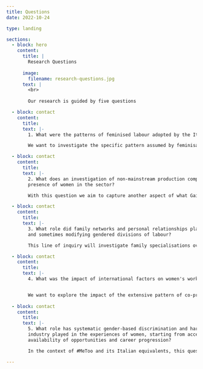 ```yaml
---
title: Questions
date: 2022-10-24

type: landing

sections:
  - block: hero
    content:
      title: |
        Research Questions
        
      image:
        filename: research-questions.jpg
      text: |
        <br>
        
        Our research is guided by five questions

  - block: contact
    content:
      title:
      text: |-
        1. What were the patterns of feminised labour adopted by the Italian film industry in the years 1945-85? 

        We want to investigate the specific pattern assumed by feminisation in an industry in which, after its re-establishment under Mussolini in the 1930s, most roles except for screen performance – including some of those considered ‘women’s work’ elsewhere – were filled by men. The re-ordering of gender roles in the phase of corporate expansion that was occasioned in the US by notions of business efficiency and stability, and in the UK by unionisation, occurred under the supervision of the Fascist state. After 1945, greater feminisation of ostensibly routine roles occurred alongside the breakthrough of some women into higher profile jobs. Throughout this period a central role in recruiting and training industry personnel was played by the national film school, the Centro Sperimentale di Cinematografia (CSC). With the cooperation secured from the CSC, the project will access archival records on the recruitment and progression over decades of female students and staff, illuminating the school’s role over several decades in contributing to, reinforcing, or undermining, industry gender norms. The producers and distributors’ association ANICA’s extensive archives will be researched from the perspective of gendered labour, paying attention to the economic treatment of different categories of worker and the role of women in the association itself.

  - block: contact
    content:
      title:
      text: |-
        2. What does an investigation of non-mainstream production companies reveal about the
        presence of women in the sector? 

        With this question we aim to capture another aspect of what Gaines (2018) refers to as stories of unfulfilled or side-tracked ambition. The Italian phenomenon of many small production companies meant that women could often be found at the head of small, often short-lived enterprises, many of which were located away from the main production centre of Rome and/or were engaged with low-prestige genres. Fragmentation provided career avenues in a context in which access to the upper reaches of production was obstructed. Business records held by the Central State Archive and ANICA will complement testimonies from women who headed companies that operated respectively in the spheres of art film and popular genre production.

  - block: contact
    content:
      title:
      text: |-
        3. What role did family networks and personal relationships play in establishing, preserving
        and sometimes modifying gendered divisions of labour? 

        This line of inquiry will investigate family specialisations over time and examine how these both facilitated the entry of women and impacted on their careers. Family often determined the avenues open to women but in some cases it functioned as an obstacle to entry or resulted in women being overshadowed or denied recognition. Archival sources and oral testimonies will offer insights into the complex ways in which family played into the nature and quality of female roles, for example, daughters following fathers into the industry, but then also acting to preserve the paternal legacy for posterity.

  - block: contact
    content:
      title:
      text: |-
        4. What was the impact of international factors on women's work in the sector? 


        We want to explore the impact of the extensive pattern of co-production that characterised Italian film production between the late 1940s and the 1970s. This ensured frequent contacts with the working practices of the French, American and British industries as well as the emergence of new roles and functions to manage multilingual and multi-national collaborations. Attention will be paid to how women benefitted (or otherwise) from these encounters and to the new roles that they acquired as a result of them. Preliminary research suggests that in production, screenwriting and production management women found new opportunities and that, through them, they developed ways of working different from the Italian standard.
    
  - block: contact
    content:
      title:
      text: |-
        5. What role has systematic gender-based discrimination and harassment in the film
        industry played in the experiences of women, starting from access to the profession to the
        availability of opportunities and career progression? 

        In the context of #MeToo and its Italian equivalents, this question will pay attention to sexual harassment and misogynistic behaviour in the industry, phenomena that can be considered as hidden in plain sight. In contrast to other national film industries almost no historical work has been done on the homosocial culture of the Italian film world and its impact on the systematic exclusion of women from certain occupations. Oral testimonies on the topic will be analysed in relation to the wider patterns of power and privilege in the industry that the project will illuminate. 

---
```






